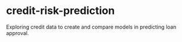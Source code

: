 # credit-risk-prediction
Exploring credit data to create and compare models in predicting loan approval.

